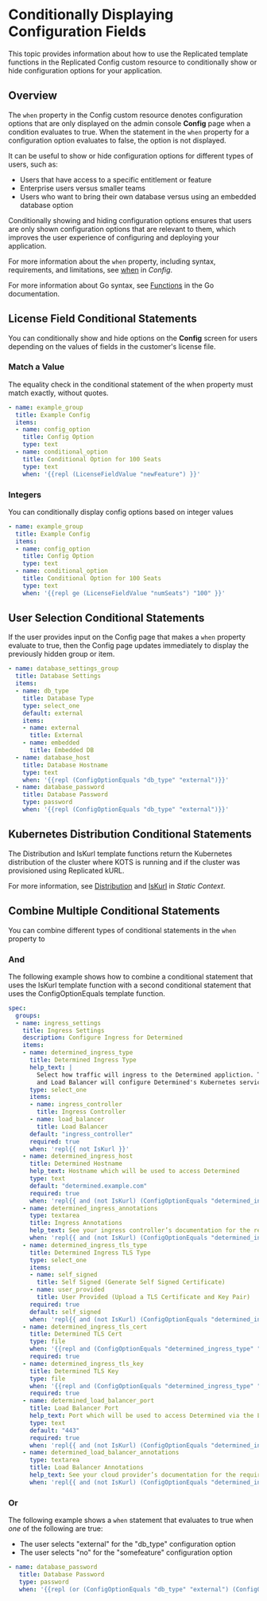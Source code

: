# Conditionally Displaying Configuration Fields

This topic provides information about how to use the Replicated template functions in the Replicated Config custom resource to conditionally show or hide configuration options for your application.

## Overview

The `when` property in the Config custom resource denotes configuration options that are only displayed on the admin console **Config** page when a condition evaluates to true. When the statement in the `when` property for a configuration option evaluates to false, the option is not displayed.

It can be useful to show or hide configuration options for different types of users, such as:
* Users that have access to a specific entitlement or feature
* Enterprise users versus smaller teams
* Users who want to bring their own database versus using an embedded database option

Conditionally showing and hiding configuration options ensures that users are only shown configuration options that are relevant to them, which improves the user experience of configuring and deploying your application.

For more information about the `when` property, including syntax, requirements, and limitations, see [when](/reference/custom-resource-config#when) in _Config_.

For more information about Go syntax, see [Functions](https://pkg.go.dev/text/template#hdr-Functions) in the Go documentation.

## License Field Conditional Statements

You can conditionally show and hide options on the **Config** screen for users depending on the values of fields in the customer's license file.

### Match a Value

The equality check in the conditional statement of the when property must match exactly, without quotes.

```yaml
- name: example_group
  title: Example Config
  items:
  - name: config_option
    title: Config Option
    type: text
  - name: conditional_option
    title: Conditional Option for 100 Seats
    type: text
    when: '{{repl (LicenseFieldValue "newFeature") }}'
```

### Integers

You can conditionally display config options based on integer values  

```yaml
- name: example_group
  title: Example Config
  items:
  - name: config_option
    title: Config Option
    type: text
  - name: conditional_option
    title: Conditional Option for 100 Seats
    type: text
    when: '{{repl ge (LicenseFieldValue "numSeats") "100" }}'
```

## User Selection Conditional Statements

If the user provides input on the Config page that makes a `when` property evaluate to true, then the Config page updates immediately to display the previously hidden group or item.

```yaml
- name: database_settings_group
  title: Database Settings
  items:
  - name: db_type
    title: Database Type
    type: select_one
    default: external
    items:
    - name: external
      title: External
    - name: embedded
      title: Embedded DB
  - name: database_host
    title: Database Hostname
    type: text
    when: '{{repl (ConfigOptionEquals "db_type" "external")}}'
  - name: database_password
    title: Database Password
    type: password
    when: '{{repl (ConfigOptionEquals "db_type" "external")}}'
```

## Kubernetes Distribution Conditional Statements

The Distribution and IsKurl template functions return the Kubernetes distribution of the cluster where KOTS is running and if the cluster was provisioned using Replicated kURL.

For more information, see [Distribution](/reference/template-functions-static-context#distribution) and [IsKurl](/reference/template-functions-static-context#iskurl) in _Static Context_.

## Combine Multiple Conditional Statements

You can combine different types of conditional statements in the `when` property to 

### And

The following example shows how to combine a conditional statement that uses the IsKurl template function with a second conditional statement that uses the ConfigOptionEquals template function.

```yaml
spec:
  groups:
  - name: ingress_settings
    title: Ingress Settings
    description: Configure Ingress for Determined
    items:
    - name: determined_ingress_type
      title: Determined Ingress Type
      help_text: | 
        Select how traffic will ingress to the Determined appliction. The Ingress Controller option will create an Ingress object, 
        and Load Balancer will configure Determined's Kubernetes service to be of type LoadBalancer.
      type: select_one
      items:
      - name: ingress_controller
        title: Ingress Controller
      - name: load_balancer
        title: Load Balancer
      default: "ingress_controller"
      required: true
      when: 'repl{{ not IsKurl }}'
    - name: determined_ingress_host
      title: Determined Hostname
      help_text: Hostname which will be used to access Determined
      type: text
      default: "determined.example.com"
      required: true
      when: 'repl{{ and (not IsKurl) (ConfigOptionEquals "determined_ingress_type" "ingress_controller") }}'
    - name: determined_ingress_annotations
      type: textarea
      title: Ingress Annotations
      help_text: See your ingress controller’s documentation for the required annotations.
      when: 'repl{{ and (not IsKurl) (ConfigOptionEquals "determined_ingress_type" "ingress_controller") }}'
    - name: determined_ingress_tls_type
      title: Determined Ingress TLS Type
      type: select_one
      items:
      - name: self_signed
        title: Self Signed (Generate Self Signed Certificate)
      - name: user_provided
        title: User Provided (Upload a TLS Certificate and Key Pair)
      required: true
      default: self_signed
      when: 'repl{{ and (not IsKurl) (ConfigOptionEquals "determined_ingress_type" "ingress_controller") }}'
    - name: determined_ingress_tls_cert
      title: Determined TLS Cert
      type: file
      when: '{{repl and (ConfigOptionEquals "determined_ingress_type" "ingress_controller") (ConfigOptionEquals "determined_ingress_tls_type" "user_provided") }}'
      required: true
    - name: determined_ingress_tls_key
      title: Determined TLS Key
      type: file
      when: '{{repl and (ConfigOptionEquals "determined_ingress_type" "ingress_controller") (ConfigOptionEquals "determined_ingress_tls_type" "user_provided") }}'
      required: true
    - name: determined_load_balancer_port
      title: Load Balancer Port
      help_text: Port which will be used to access Determined via the Load Balancer
      type: text
      default: "443"
      required: true
      when: 'repl{{ and (not IsKurl) (ConfigOptionEquals "determined_ingress_type" "load_balancer") }}'
    - name: determined_load_balancer_annotations
      type: textarea
      title: Load Balancer Annotations
      help_text: See your cloud provider’s documentation for the required annotations.
      when: 'repl{{ and (not IsKurl) (ConfigOptionEquals "determined_ingress_type" "load_balancer") }}'
```      

### Or

The following example shows a `when` statement that evaluates to true when _one_ of the following are true:
* The user selects "external" for the "db_type" configuration option
* The user selects "no" for the "somefeature" configuration option

```yaml
- name: database_password
   title: Database Password
   type: password
   when: '{{repl (or (ConfigOptionEquals "db_type" "external") (ConfigOptionEquals "somefeature" "no") ) }}'
```